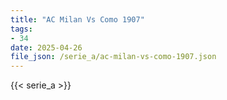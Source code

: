 ```yaml
---
title: "AC Milan Vs Como 1907"
tags:
- 34
date: 2025-04-26
file_json: /serie_a/ac-milan-vs-como-1907.json
---
```


{{< serie_a >}}
